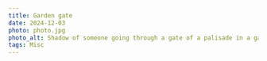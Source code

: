 ```yaml
---
title: Garden gate
date: 2024-12-03
photo: photo.jpg
photo_alt: Shadow of someone going through a gate of a palisade in a garden
tags: Misc
---
```

